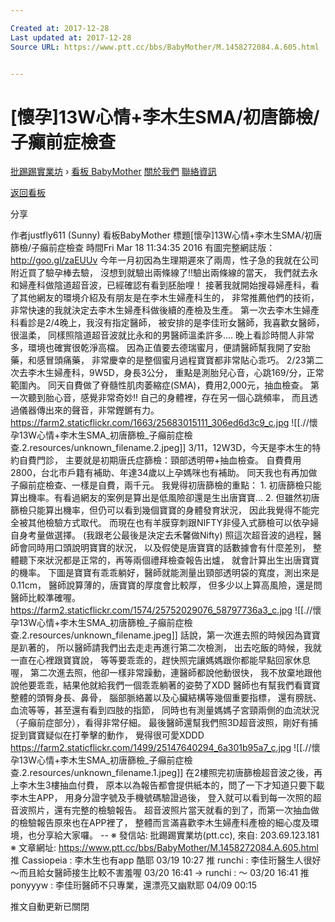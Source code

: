 ```yaml
---

Created at: 2017-12-28
Last updated at: 2017-12-28
Source URL: https://www.ptt.cc/bbs/BabyMother/M.1458272084.A.605.html


---
```


# [懷孕]13W心情+李木生SMA/初唐篩檢/子癲前症檢查


[批踢踢實業坊](https://www.ptt.cc/) › [看板 BabyMother](https://www.ptt.cc/bbs/BabyMother/index.html) [關於我們](https://www.ptt.cc/about.html) [聯絡資訊](https://www.ptt.cc/contact.html)

[返回看板](https://www.ptt.cc/bbs/BabyMother/index.html)

分享

作者justfly611 (Sunny)
看板BabyMother
標題\[懷孕\]13W心情+李木生SMA/初唐篩檢/子癲前症檢查
時間Fri Mar 18 11:34:35 2016
有圖完整網誌版：<http://goo.gl/zaEUUv> 今年一月初因為生理期遲來了兩周，性子急的我就在公司附近買了驗孕棒去驗， 沒想到就驗出兩條線了!!驗出兩條線的當天， 我們就去永和婦產科做陰道超音波，已經確認有看到胚胎哩！ 接著我就開始搜尋婦產科，看了其他網友的環境介紹及有朋友是在李木生婦產科生的， 非常推薦他們的技術，非常快速的我就決定去李木生婦產科做後續的產檢及生產。 第一次去李木生婦產科看診是2/4晚上，我沒有指定醫師， 被安排的是李佳珩女醫師，我喜歡女醫師，很溫柔， 同樣照陰道超音波就比永和的男醫師溫柔許多.... 晚上看診時間人非常多，環境也確實很乾淨高檔。 因為正值要去德瑞蜜月，便請醫師幫我開了安胎藥，和感冒頭痛藥， 非常慶幸的是整個蜜月過程寶寶都非常貼心乖巧。 2/23第二次去李木生婦產科，9W5D，身長3公分， 重點是測胎兒心音，心跳169/分，正常範圍內。 同天自費做了脊髓性肌肉萎縮症(SMA)，費用2,000元，抽血檢查。 第一次聽到胎心音，感覺非常奇妙!! 自己的身體裡，存在另一個心跳頻率， 而且透過儀器傳出來的聲音，非常鏗鏘有力。 <https://farm2.staticflickr.com/1663/25683015111_306ed6d3c9_c.jpg>
![[.//懷孕13W心情+李木生SMA_初唐篩檢_子癲前症檢查.2.resources/unknown_filename.2.jpeg]]
3/11，12W3D，今天是李木生的特約自費門診， 主要就是初期唐氏症篩檢：頸部透明帶+抽血檢查。 自費費用2800，台北市戶籍有補助、年達34歲以上孕媽咪也有補助。 同天我也有再加做子癲前症檢查、一樣是自費，兩千元。 我覺得初唐篩檢的重點： 1. 初唐篩檢只能算出機率。有看過網友的案例是算出是低風險卻還是生出唐寶寶... 2. 但雖然初唐篩檢只能算出機率，但仍可以看到幾個寶寶的身體發育狀況， 因此我覺得不能完全被其他檢驗方式取代。 而現在也有羊膜穿刺跟NIFTY非侵入式篩檢可以依孕婦自身考量做選擇。 (我跟老公最後是決定去禾馨做Nifty) 照這次超音波的過程，醫師會同時用口頭說明寶寶的狀況， 以及假使是唐寶寶的話數據會有什麼差別， 整體聽下來狀況都是正常的，再等兩個禮拜檢查報告出爐， 就會計算出生出唐寶寶的機率。 下圖是寶寶有乖乖躺好，醫師就能測量出頸部透明袋的寬度，測出來是0.11cm， 醫師說算薄的，唐寶寶的厚度會比較厚， 但多少以上算高風險，還是問醫師比較準確喔。 <https://farm2.staticflickr.com/1574/25752029076_58797736a3_c.jpg>
![[.//懷孕13W心情+李木生SMA_初唐篩檢_子癲前症檢查.2.resources/unknown_filename.jpeg]]
話說，第一次進去照的時候因為寶寶是趴著的， 所以醫師請我們出去走走再進行第二次檢測， 出去吃飯的時候，我就一直在心裡跟寶寶說， 等等要乖乖的，趕快照完讓媽媽跟你都能早點回家休息喔， 第二次進去照，他卻一樣非常躁動，連醫師都說他動很快， 我不放棄地跟他說他要乖乖，結果他就給我們一個乖乖躺著的姿勢了XDD 醫師也有幫我們看寶寶整體的頭臀身長、鼻骨， 腦部脈絡叢以及心臟結構等幾個重要指標， 還有膀胱、血流等等，甚至還有看到四肢的指節， 同時也有測量媽媽子宮頸兩側的血流狀況（子癲前症部分），看得非常仔細。 最後醫師還幫我們照3D超音波照，剛好有捕捉到寶寶疑似在打拳擊的動作， 覺得很可愛XDDD <https://farm2.staticflickr.com/1499/25147640294_6a301b95a7_c.jpg>
![[.//懷孕13W心情+李木生SMA_初唐篩檢_子癲前症檢查.2.resources/unknown_filename.1.jpeg]]
在2樓照完初唐篩檢超音波之後，再上李木生3樓抽血付費， 原本以為報告都會提供紙本的，問了一下才知道只要下載李木生APP， 用身分證字號及手機號碼驗證過後， 登入就可以看到每一次照的超音波照片，還有完整的檢驗報告。 超音波照片當天就看的到了，而第一次抽血做的檢驗報告原來也在APP裡了， 整體而言滿喜歡李木生婦產科產檢的細心度及環境，也分享給大家囉。 -- ※ 發信站: 批踢踢實業坊(ptt.cc), 來自: 203.69.123.181 ※ 文章網址: <https://www.ptt.cc/bbs/BabyMother/M.1458272084.A.605.html>
推 Cassiopeia : 李木生也有app 酷耶 03/19 10:27
推 runchi : 李佳珩醫生人很好～而且給女醫師接生比較不害羞喔 03/20 16:41
→ runchi : ～ 03/20 16:41
推 ponyyyw : 李佳珩醫師不只專業，還漂亮又幽默耶 04/09 00:15

推文自動更新已關閉

